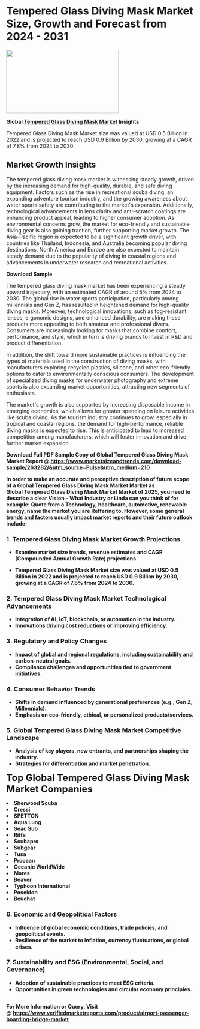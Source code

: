 <H1>Tempered Glass Diving Mask Market Size, Growth and Forecast from 2024 - 2031</H1><img class="aligncenter size-medium wp-image-584254" src="https://thirdeyenews.in/wp-content/uploads/2024/09/Global-Market-Research-300x168.jpeg" alt="" width="300" height="168" /><p><strong>Global&nbsp;<a href="https://www.marketsizeandtrends.com/download-sample/263282/&amp;utm_source=Pulse&amp;utm_medium=210">Tempered Glass Diving Mask Market</a> Insights</strong></p><p>Tempered Glass Diving Mask Market size was valued at USD 0.5 Billion in 2022 and is projected to reach USD 0.9 Billion by 2030, growing at a CAGR of 7.8% from 2024 to 2030.</p><p><h2>Market Growth Insights</h2> <p>The tempered glass diving mask market is witnessing steady growth, driven by the increasing demand for high-quality, durable, and safe diving equipment. Factors such as the rise in recreational scuba diving, an expanding adventure tourism industry, and the growing awareness about water sports safety are contributing to the market's expansion. Additionally, technological advancements in lens clarity and anti-scratch coatings are enhancing product appeal, leading to higher consumer adoption. As environmental concerns grow, the market for eco-friendly and sustainable diving gear is also gaining traction, further supporting market growth. The Asia-Pacific region is expected to be a significant growth driver, with countries like Thailand, Indonesia, and Australia becoming popular diving destinations. North America and Europe are also expected to maintain steady demand due to the popularity of diving in coastal regions and advancements in underwater research and recreational activities.</p> <p><strong>Download Sample</strong></p> <p>The tempered glass diving mask market has been experiencing a steady upward trajectory, with an estimated CAGR of around 5% from 2024 to 2030. The global rise in water sports participation, particularly among millennials and Gen Z, has resulted in heightened demand for high-quality diving masks. Moreover, technological innovations, such as fog-resistant lenses, ergonomic designs, and enhanced durability, are making these products more appealing to both amateur and professional divers. Consumers are increasingly looking for masks that combine comfort, performance, and style, which in turn is driving brands to invest in R&D and product differentiation.</p> <p>In addition, the shift toward more sustainable practices is influencing the types of materials used in the construction of diving masks, with manufacturers exploring recycled plastics, silicone, and other eco-friendly options to cater to environmentally conscious consumers. The development of specialized diving masks for underwater photography and extreme sports is also expanding market opportunities, attracting new segments of enthusiasts.</p> <p>The market's growth is also supported by increasing disposable income in emerging economies, which allows for greater spending on leisure activities like scuba diving. As the tourism industry continues to grow, especially in tropical and coastal regions, the demand for high-performance, reliable diving masks is expected to rise. This is anticipated to lead to increased competition among manufacturers, which will foster innovation and drive further market expansion.</p> <p><strong></p><p><span class=""><strong>Download Full PDF Sample Copy of Global Tempered Glass Diving Mask Market Report</strong> @ <a href="https://www.marketsizeandtrends.com/download-sample/263282/&amp;utm_source=Pulse&amp;utm_medium=210" target="_blank">https://www.marketsizeandtrends.com/download-sample/263282/&amp;utm_source=Pulse&amp;utm_medium=210</a></span></p><p>In order to make an accurate and perceptive description of future scope of a Global&nbsp;Tempered Glass Diving Mask Market Market as Global&nbsp;Tempered Glass Diving Mask Market Market of 2025, you need to describe a clear Vision &ndash; What Industry or Linda can you think of for example: Quote from a Technology, healthcare, automotive, renewable energy, name the market you are Reffering to. However, some general trends and factors usually impact market reports and their future outlook include:</p><h3>1.&nbsp;<strong>Tempered Glass Diving Mask Market Growth Projections</strong></h3><ul><li>Examine market size trends, revenue estimates and CAGR (Compounded Annual Growth Rate) projections.</li><li><p>Tempered Glass Diving Mask Market size was valued at USD 0.5 Billion in 2022 and is projected to reach USD 0.9 Billion by 2030, growing at a CAGR of 7.8% from 2024 to 2030.</p></li></ul><h3>2.&nbsp;<strong>Tempered Glass Diving Mask Market Technological Advancements</strong></h3><ul><li>Integration of AI, IoT, blockchain, or automation in the industry.</li><li>Innovations driving cost reductions or improving efficiency.</li></ul><h3>3.&nbsp;<strong>Regulatory and Policy Changes</strong></h3><ul><li>Impact of global and regional regulations, including sustainability and carbon-neutral goals.</li><li>Compliance challenges and opportunities tied to government initiatives.</li></ul><h3>4.&nbsp;<strong>Consumer Behavior Trends</strong></h3><ul><li>Shifts in demand influenced by generational preferences (e.g., Gen Z, Millennials).</li><li>Emphasis on eco-friendly, ethical, or personalized products/services.</li></ul><h3>5.&nbsp;<strong>Global Tempered Glass Diving Mask Market Competitive Landscape</strong></h3><ul><li>Analysis of key players, new entrants, and partnerships shaping the industry.</li><li>Strategies for differentiation and market penetration.</li></ul><p data-pm-slice="1 1 []"><span style="color: inherit; font-family: inherit; font-size: 25px;">Top Global Tempered Glass Diving Mask Market Companies</span></p><div class="" data-test-id=""><p><li>Sherwood Scuba</li><li> Cressi</li><li> SPETTON</li><li> Aqua Lung</li><li> Seac Sub</li><li> Riffe</li><li> Scubapro</li><li> Subgear</li><li> Tusa</li><li> Procean</li><li> Oceanic WorldWide</li><li> Mares</li><li> Beaver</li><li> Typhoon International</li><li> Poseidon</li><li> Beuchat</li></p></div><h3>6.&nbsp;<strong>Economic and Geopolitical Factors</strong></h3><ul><li>Influence of global economic conditions, trade policies, and geopolitical events.</li><li>Resilience of the market to inflation, currency fluctuations, or global crises.</li></ul><h3>7.&nbsp;<strong>Sustainability and ESG (Environmental, Social, and Governance)</strong></h3><ul><li>Adoption of sustainable practices to meet ESG criteria.</li><li>Opportunities in green technologies and circular economy principles.</li></ul><h2><strong style="font-size: 14px;">For More Information or Query, Visit @&nbsp;</strong><a style="background-color: #ffffff; font-size: 14px;" href="https://www.marketsizeandtrends.com/report/tempered-glass-diving-mask-market/" target="_blank">https://www.verifiedmarketreports.com/product/airport-passenger-boarding-bridge-market</a></h2>
